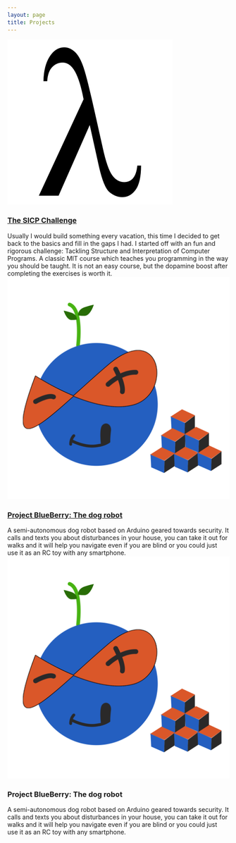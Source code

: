 ```yaml
---
layout: page
title: Projects
---
```



<div class="project-box red"> 
  <div class="project-header">
    <div class="img-container">
      <img class="project-img" src="/assets/lambda.png">
    </div>
    <a href="SICP/"><h3> The SICP Challenge</h3></a>
  </div>
  <div class="project-description">
    Usually I would build something every vacation, this time I decided to get back to the basics and fill in the gaps I had. I started off with an fun and rigorous challenge: Tackling Structure and Interpretation of Computer Programs. A classic MIT course which teaches you programming in the way you should be taught. It is not an easy course, but the dopamine boost after completing the exercises is worth it.
  </div>
</div>

<div class="project-box blue"> 
  <div class="project-header">
    <div class="img-container">
      <img class="project-img" src="/assets/BlueBerryMinimal.png">
    </div>
    <a href="#"><h3> Project BlueBerry: The dog robot</h3></a>
  </div>
  <div class="project-description">
    A semi-autonomous dog robot based on Arduino geared towards security. It calls and texts you about disturbances in your house, you can take it out for walks and it will help you navigate even if you are blind or you could just use it as an RC toy with any smartphone.
  </div>
</div>
<div class="project-box blue"> 
  <div class="project-header">
    <div class="img-container">
      <img class="project-img" src="/assets/BlueBerryMinimal.png">
    </div>
    <h3> Project BlueBerry: The dog robot</h3>
  </div>
  <div class="project-description">
    A semi-autonomous dog robot based on Arduino geared towards security. It calls and texts you about disturbances in your house, you can take it out for walks and it will help you navigate even if you are blind or you could just use it as an RC toy with any smartphone.
  </div>
</div>